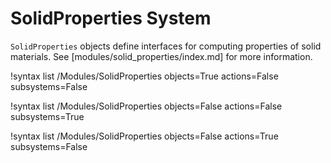 # SolidProperties System

`SolidProperties` objects define interfaces for computing properties of solid materials.
See [modules/solid_properties/index.md] for more information.

!syntax list /Modules/SolidProperties objects=True actions=False subsystems=False

!syntax list /Modules/SolidProperties objects=False actions=False subsystems=True

!syntax list /Modules/SolidProperties objects=False actions=True subsystems=False
